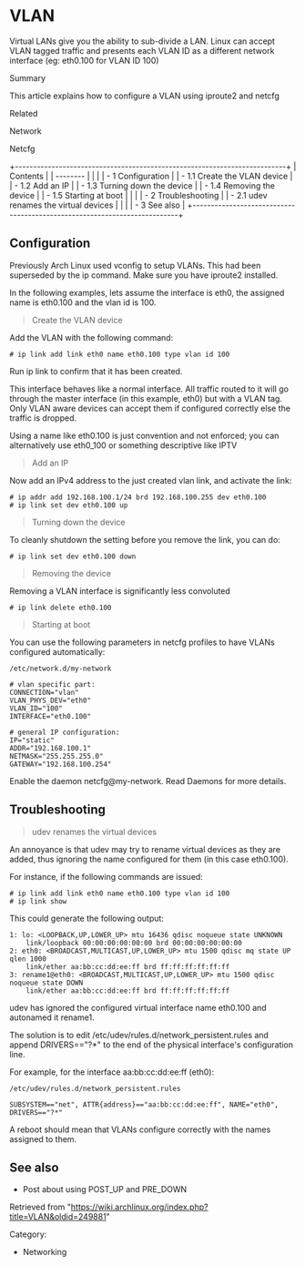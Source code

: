 VLAN
====

Virtual LANs give you the ability to sub-divide a LAN. Linux can accept
VLAN tagged traffic and presents each VLAN ID as a different network
interface (eg: eth0.100 for VLAN ID 100)

Summary

This article explains how to configure a VLAN using iproute2 and netcfg

Related

Network

Netcfg

+--------------------------------------------------------------------------+
| Contents                                                                 |
| --------                                                                 |
|                                                                          |
| -   1 Configuration                                                      |
|     -   1.1 Create the VLAN device                                       |
|     -   1.2 Add an IP                                                    |
|     -   1.3 Turning down the device                                      |
|     -   1.4 Removing the device                                          |
|     -   1.5 Starting at boot                                             |
|                                                                          |
| -   2 Troubleshooting                                                    |
|     -   2.1 udev renames the virtual devices                             |
|                                                                          |
| -   3 See also                                                           |
+--------------------------------------------------------------------------+

Configuration
-------------

Previously Arch Linux used vconfig to setup VLANs. This had been
superseded by the ip command. Make sure you have iproute2 installed.

In the following examples, lets assume the interface is eth0, the
assigned name is eth0.100 and the vlan id is 100.

> Create the VLAN device

Add the VLAN with the following command:

    # ip link add link eth0 name eth0.100 type vlan id 100

Run ip link to confirm that it has been created.

This interface behaves like a normal interface. All traffic routed to it
will go through the master interface (in this example, eth0) but with a
VLAN tag. Only VLAN aware devices can accept them if configured
correctly else the traffic is dropped.

Using a name like eth0.100 is just convention and not enforced; you can
alternatively use eth0_100 or something descriptive like IPTV

> Add an IP

Now add an IPv4 address to the just created vlan link, and activate the
link:

    # ip addr add 192.168.100.1/24 brd 192.168.100.255 dev eth0.100
    # ip link set dev eth0.100 up

> Turning down the device

To cleanly shutdown the setting before you remove the link, you can do:

    # ip link set dev eth0.100 down

> Removing the device

Removing a VLAN interface is significantly less convoluted

    # ip link delete eth0.100

> Starting at boot

You can use the following parameters in netcfg profiles to have VLANs
configured automatically:

    /etc/network.d/my-network

    # vlan specific part:
    CONNECTION="vlan"
    VLAN_PHYS_DEV="eth0"
    VLAN_ID="100"
    INTERFACE="eth0.100"

    # general IP configuration:
    IP="static"
    ADDR="192.168.100.1"
    NETMASK="255.255.255.0"
    GATEWAY="192.168.100.254"

Enable the daemon netcfg@my-network. Read Daemons for more details.

Troubleshooting
---------------

> udev renames the virtual devices

An annoyance is that udev may try to rename virtual devices as they are
added, thus ignoring the name configured for them (in this case
eth0.100).

For instance, if the following commands are issued:

    # ip link add link eth0 name eth0.100 type vlan id 100
    # ip link show 

This could generate the following output:

    1: lo: <LOOPBACK,UP,LOWER_UP> mtu 16436 qdisc noqueue state UNKNOWN 
        link/loopback 00:00:00:00:00:00 brd 00:00:00:00:00:00
    2: eth0: <BROADCAST,MULTICAST,UP,LOWER_UP> mtu 1500 qdisc mq state UP qlen 1000
        link/ether aa:bb:cc:dd:ee:ff brd ff:ff:ff:ff:ff:ff
    3: rename1@eth0: <BROADCAST,MULTICAST,UP,LOWER_UP> mtu 1500 qdisc noqueue state DOWN 
        link/ether aa:bb:cc:dd:ee:ff brd ff:ff:ff:ff:ff:ff

udev has ignored the configured virtual interface name eth0.100 and
autonamed it rename1.

The solution is to edit /etc/udev/rules.d/network_persistent.rules and
append DRIVERS=="?*" to the end of the physical interface's
configuration line.

For example, for the interface aa:bb:cc:dd:ee:ff (eth0):

    /etc/udev/rules.d/network_persistent.rules

    SUBSYSTEM=="net", ATTR{address}=="aa:bb:cc:dd:ee:ff", NAME="eth0", DRIVERS=="?*"

A reboot should mean that VLANs configure correctly with the names
assigned to them.

See also
--------

-   Post about using POST_UP and PRE_DOWN

Retrieved from
"https://wiki.archlinux.org/index.php?title=VLAN&oldid=249881"

Category:

-   Networking
